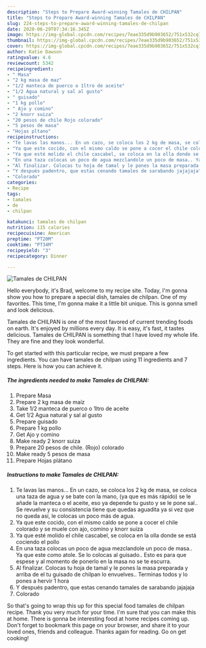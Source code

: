```yaml
---
description: "Steps to Prepare Award-winning Tamales de CHILPAN"
title: "Steps to Prepare Award-winning Tamales de CHILPAN"
slug: 224-steps-to-prepare-award-winning-tamales-de-chilpan
date: 2020-06-29T07:34:16.345Z
image: https://img-global.cpcdn.com/recipes/7eae335d9b903652/751x532cq70/tamales-de-chilpan-foto-principal.jpg
thumbnail: https://img-global.cpcdn.com/recipes/7eae335d9b903652/751x532cq70/tamales-de-chilpan-foto-principal.jpg
cover: https://img-global.cpcdn.com/recipes/7eae335d9b903652/751x532cq70/tamales-de-chilpan-foto-principal.jpg
author: Katie Dawson
ratingvalue: 4.6
reviewcount: 5342
recipeingredient:
- " Masa"
- "2 kg masa de maz"
- "1/2 manteca de puerco o 1ltro de aceite"
- "1/2 Agua natural y sal al gusto"
- " guisado"
- "1 kg pollo"
- " Ajo y comino"
- "2 knorr suiza"
- "20 pesos de chile Rojo colorado"
- "5 pesos de masa"
- "Hojas pltano"
recipeinstructions:
- "Te lavas las manos... En un cazo, se coloca los 2 kg de masa, se coloca una taza de agua y se bate con la mano, (ya que es más rápido) se le añade la manteca o el aceite, eso ya depende tu gusto y se le pone sal.. Se revuelve y su consistencia tiene que quedas aguadita ya si vez que no queda así, le colocas un poco más de agua."
- "Ya que este cocido, con el mismo caldo se pone a cocer el chile colorado y se muele con ajo, comino y knorr suiza"
- "Ya que esté molido el chile cascabel, se coloca en la olla donde se está cociendo el pollo"
- "En una taza colocas un poco de agua mezclandole un poco de masa.. Ya que este como atole. Se lo colocas al guisado.. Esto es para que espese y al momento de ponerlo en la masa no se te escurra."
- "Al finalizar. Colocas tu hoja de tamal y le pones la masa preparada y arriba de el tu guisado de chilpan lo envuelves.. Terminas todos y lo pones a hervir 1 hora"
- "Y después padentro, que estas cenando tamales de sarabando jajajaja"
- "Colorado"
categories:
- Recipe
tags:
- tamales
- de
- chilpan

katakunci: tamales de chilpan 
nutrition: 115 calories
recipecuisine: American
preptime: "PT20M"
cooktime: "PT34M"
recipeyield: "3"
recipecategory: Dinner

---
```



![Tamales de CHILPAN](https://img-global.cpcdn.com/recipes/7eae335d9b903652/751x532cq70/tamales-de-chilpan-foto-principal.jpg)

Hello everybody, it's Brad, welcome to my recipe site. Today, I'm gonna show you how to prepare a special dish, tamales de chilpan. One of my favorites. This time, I'm gonna make it a little bit unique. This is gonna smell and look delicious.

Tamales de CHILPAN is one of the most favored of current trending foods on earth. It's enjoyed by millions every day. It is easy, it's fast, it tastes delicious. Tamales de CHILPAN is something that I have loved my whole life. They are fine and they look wonderful.




To get started with this particular recipe, we must prepare a few ingredients. You can have tamales de chilpan using 11 ingredients and 7 steps. Here is how you can achieve it.

<!--inarticleads1-->

##### The ingredients needed to make Tamales de CHILPAN:

1. Prepare  Masa
1. Prepare 2 kg masa de maíz
1. Take 1/2 manteca de puerco o 1ltro de aceite
1. Get 1/2 Agua natural y sal al gusto
1. Prepare  guisado
1. Prepare 1 kg pollo
1. Get  Ajo y comino
1. Make ready 2 knorr suiza
1. Prepare 20 pesos de chile. (Rojo) colorado
1. Make ready 5 pesos de masa
1. Prepare Hojas plátano




<!--inarticleads2-->

##### Instructions to make Tamales de CHILPAN:

1. Te lavas las manos... En un cazo, se coloca los 2 kg de masa, se coloca una taza de agua y se bate con la mano, (ya que es más rápido) se le añade la manteca o el aceite, eso ya depende tu gusto y se le pone sal.. Se revuelve y su consistencia tiene que quedas aguadita ya si vez que no queda así, le colocas un poco más de agua.
1. Ya que este cocido, con el mismo caldo se pone a cocer el chile colorado y se muele con ajo, comino y knorr suiza
1. Ya que esté molido el chile cascabel, se coloca en la olla donde se está cociendo el pollo
1. En una taza colocas un poco de agua mezclandole un poco de masa.. Ya que este como atole. Se lo colocas al guisado.. Esto es para que espese y al momento de ponerlo en la masa no se te escurra.
1. Al finalizar. Colocas tu hoja de tamal y le pones la masa preparada y arriba de el tu guisado de chilpan lo envuelves.. Terminas todos y lo pones a hervir 1 hora
1. Y después padentro, que estas cenando tamales de sarabando jajajaja
1. Colorado




So that's going to wrap this up for this special food tamales de chilpan recipe. Thank you very much for your time. I'm sure that you can make this at home. There is gonna be interesting food at home recipes coming up. Don't forget to bookmark this page on your browser, and share it to your loved ones, friends and colleague. Thanks again for reading. Go on get cooking!
